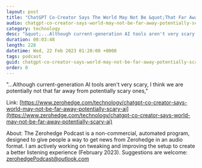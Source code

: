 ```yaml
---
layout: post
title: "ChatGPT Co-Creator Says The World May Not Be &quot;That Far Away From Potentially Scary&quot; AI"
audio: chatgpt-co-creator-says-world-may-not-be-far-away-potentially-scary-ai-0
category: technology
desc: "&quot;...Although current-generation AI tools aren't very scary, I think we are potentially not that far away from potentially scary ones,&quot;"
duration: 00:03:48
length: 228
datetime: Wed, 22 Feb 2023 01:20:00 +0000
tags: podcast
guid: chatgpt-co-creator-says-world-may-not-be-far-away-potentially-scary-ai-0
order: 0
---
```

&quot;...Although current-generation AI tools aren't very scary, I think we are potentially not that far away from potentially scary ones,&quot;

Link: [https://www.zerohedge.com/technology/chatgpt-co-creator-says-world-may-not-be-far-away-potentially-scary-ai](https://www.zerohedge.com/technology/chatgpt-co-creator-says-world-may-not-be-far-away-potentially-scary-ai)

About: The Zerohedge Podcast is a non-commercial, automated program, designed to give people a way to get news from Zerohedge in an audio format.  I am actively working on tweaking and improving the setup to create a better listening experience (February 2023).  Suggestions are welcome: [zerohedgePodcast@outlook.com](mailto:zerohedgePodcast@outlook.com)